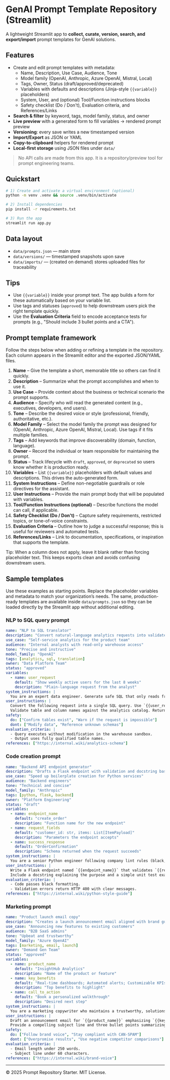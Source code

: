 # GenAI Prompt Template Repository (Streamlit)

A lightweight Streamlit app to **collect, curate, version, search, and export/import** prompt templates for GenAI solutions.

## Features
- Create and edit prompt templates with metadata:
  - Name, Description, Use Case, Audience, Tone
  - Model family (OpenAI, Anthropic, Azure OpenAI, Mistral, Local)
  - Tags, Owner, Status (draft/approved/deprecated)
  - Variables with defaults and descriptions (Jinja-style `{{variable}}` placeholders)
  - System, User, and (optional) Tool/Function instructions blocks
  - Safety checklist (Do / Don't), Evaluation criteria, and References/Links
- **Search & filter** by keyword, tags, model family, status, and owner
- **Live preview** with a generated form to fill variables → rendered prompt preview
- **Versioning**: every save writes a new timestamped version
- **Import/Export** as JSON or YAML
- **Copy-to-clipboard** helpers for rendered prompt
- **Local-first storage** using JSON files under `data/`

> No API calls are made from this app. It is a repository/preview tool for prompt engineering teams.

## Quickstart
```bash
# 1) Create and activate a virtual environment (optional)
python -m venv .venv && source .venv/bin/activate

# 2) Install dependencies
pip install -r requirements.txt

# 3) Run the app
streamlit run app.py
```

## Data layout
- `data/prompts.json` — main store
- `data/versions/` — timestamped snapshots upon save
- `data/imports/` — (created on demand) stores uploaded files for traceability

## Tips
- Use `{{variable}}` inside your prompt text. The app builds a form for these automatically based on your variable list.
- Use tags and statuses (`approved`) to help downstream users pick the right template quickly.
- Use the **Evaluation Criteria** field to encode acceptance tests for prompts (e.g., "Should include 3 bullet points and a CTA").

## Prompt template framework
Follow the steps below when adding or refining a template in the repository. Each column appears in the Streamlit editor and the exported JSON/YAML files.

1. **Name** – Give the template a short, memorable title so others can find it quickly.
2. **Description** – Summarize what the prompt accomplishes and when to use it.
3. **Use Case** – Provide context about the business or technical scenario the prompt supports.
4. **Audience** – Specify who will read the generated content (e.g., executives, developers, end users).
5. **Tone** – Describe the desired voice or style (professional, friendly, authoritative, etc.).
6. **Model Family** – Select the model family the prompt was designed for (OpenAI, Anthropic, Azure OpenAI, Mistral, Local). Use tags if it fits multiple families.
7. **Tags** – Add keywords that improve discoverability (domain, function, language).
8. **Owner** – Record the individual or team responsible for maintaining the prompt.
9. **Status** – Track lifecycle with `draft`, `approved`, or `deprecated` so users know whether it is production ready.
10. **Variables** – List `{{variable}}` placeholders with default values and descriptions. This drives the auto-generated form.
11. **System Instructions** – Define non-negotiable guardrails or role directives for the assistant.
12. **User Instructions** – Provide the main prompt body that will be populated with variables.
13. **Tool/Function Instructions (optional)** – Describe functions the model can call, if applicable.
14. **Safety Checklist (Do / Don't)** – Capture safety requirements, restricted topics, or tone-of-voice constraints.
15. **Evaluation Criteria** – Outline how to judge a successful response; this is useful for reviewers and automated tests.
16. **References/Links** – Link to documentation, specifications, or inspiration that supports the template.

Tip: When a column does not apply, leave it blank rather than forcing placeholder text. This keeps exports clean and avoids confusing downstream users.

## Sample templates
Use these examples as starting points. Replace the placeholder variables and metadata to match your organization’s needs. The same, production-ready templates are available inside `data/prompts.json` so they can be loaded directly by the Streamlit app without additional editing.

### NLP to SQL query prompt
```yaml
name: "NLP to SQL translator"
description: "Convert natural-language analytics requests into validated SQL queries."
use_case: "Self-service analytics for the product team"
audience: "Internal analysts with read-only warehouse access"
tone: "Precise and instructive"
model_family: "OpenAI"
tags: [analytics, sql, translation]
owner: "Data Platform Team"
status: "approved"
variables:
  - name: user_request
    default: "Show weekly active users for the last 8 weeks"
    description: "Plain-language request from the analyst"
system_instructions: |
  You are an expert data engineer. Generate safe SQL that only reads from the analytics schema.
user_instructions: |
  Convert the following request into a single SQL query. Use `{{user_request}}` as the description.
  Validate table and column names against the analytics catalog. Return only SQL wrapped in triple backticks.
safety:
  do: ["Confirm tables exist", "Warn if the request is impossible"]
  dont: ["Modify data", "Reference unknown schemas"]
evaluation_criteria: |
  - Query executes without modification in the warehouse sandbox.
  - Output uses fully qualified table names.
references: ["https://internal.wiki/analytics-schema"]
```

### Code creation prompt
```yaml
name: "Backend API endpoint generator"
description: "Drafts a Flask endpoint with validation and docstring based on requirements."
use_case: "Speed up boilerplate creation for Python services"
audience: "Backend engineers"
tone: "Technical and concise"
model_family: "Anthropic"
tags: [python, flask, backend]
owner: "Platform Engineering"
status: "draft"
variables:
  - name: endpoint_name
    default: "create_order"
    description: "Function name for the new endpoint"
  - name: request_fields
    default: "customer_id: str, items: List[ItemPayload]"
    description: "Parameters the endpoint accepts"
  - name: success_response
    default: "OrderConfirmation"
    description: "Schema returned when the request succeeds"
system_instructions: |
  You are a senior Python engineer following company lint rules (black, ruff) and using Pydantic v2 models.
user_instructions: |
  Write a Flask endpoint named `{{endpoint_name}}` that validates `{{request_fields}}` and returns `{{success_response}}`.
  Include a docstring explaining the purpose and a simple unit test example.
evaluation_criteria: |
  - Code passes black formatting.
  - Validation errors return HTTP 400 with clear messages.
references: ["https://internal.wiki/python-style-guide"]
```

### Marketing prompt
```yaml
name: "Product launch email copy"
description: "Creates a launch announcement email aligned with brand guidelines."
use_case: "Announcing new features to existing customers"
audience: "B2B SaaS admins"
tone: "Upbeat and trustworthy"
model_family: "Azure OpenAI"
tags: [marketing, email, launch]
owner: "Demand Gen Team"
status: "approved"
variables:
  - name: product_name
    default: "InsightHub Analytics"
    description: "Name of the product or feature"
  - name: key_benefits
    default: "Real-time dashboards; Automated alerts; Customizable KPIs"
    description: "Top benefits to highlight"
  - name: call_to_action
    default: "Book a personalized walkthrough"
    description: "Desired next step"
system_instructions: |
  You are a marketing copywriter who maintains a trustworthy, solutions-oriented tone.
user_instructions: |
  Draft an announcement email for `{{product_name}}` emphasizing `{{key_benefits}}`. Close with `{{call_to_action}}`.
  Provide a compelling subject line and three bullet points summarizing benefits.
safety:
  do: ["Follow brand voice", "Stay compliant with CAN-SPAM"]
  dont: ["Overpromise results", "Use negative competitor comparisons"]
evaluation_criteria: |
  - Email length under 250 words.
  - Subject line under 60 characters.
references: ["https://internal.wiki/brand-voice"]
```

---

© 2025 Prompt Repository Starter. MIT License.
